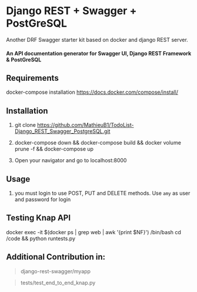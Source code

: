 # Django REST + Swagger + PostGreSQL

Another DRF Swagger starter kit based on docker and django REST server.

#### An API documentation generator for Swagger UI, Django REST Framework & PostGreSQL

## Requirements
docker-compose installation https://docs.docker.com/compose/install/

## Installation

1. git clone https://github.com/MathieuB1/TodoList-Django_REST_Swagger_PostgreSQL.git

2. docker-compose down && docker-compose build && docker volume prune -f && docker-compose up

3. Open your navigator and go to localhost:8000

## Usage

1. you must login to use POST, PUT and DELETE methods.
Use `amy` as user and password for login


## Testing Knap API

docker exec -it $(docker ps | grep web | awk '{print $NF}') /bin/bash
cd /code && python runtests.py


## Additional Contribution in:
> django-rest-swagger/myapp

> tests/test_end_to_end_knap.py
